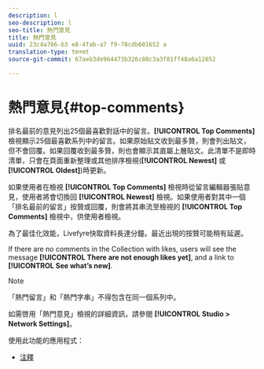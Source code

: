 ```yaml
---
description: l
seo-description: l
seo-title: 熱門意見
title: 熱門意見
uuid: 23c4a766-b3 e8-4fab-a7 f9-78cdb601652 a
translation-type: tm+mt
source-git-commit: 67aeb3de964473b326c88c3a3f81ff48a6a12652

---
```



# 熱門意見{#top-comments}

排名最前的意見列出25個最喜歡對話中的留言。**[!UICONTROL Top Comments]** 檢視顯示25個最喜歡系列中的留言。如果原始貼文收到最多贊，則會列出貼文，但不會回覆。如果回覆收到最多贊，則也會顯示其直屬上層貼文。此清單不是即時清單，只會在頁面重新整理或其他排序檢視(**[!UICONTROL Newest]** 或 **[!UICONTROL Oldest]**)時更新。

如果使用者在檢視 **[!UICONTROL Top Comments]** 檢視時從留言編輯器張貼意見，使用者將會切換回 **[!UICONTROL Newest]** 檢視。如果使用者對其中一個「排名最前的留言」按贊或回覆，則會將其串流至檢視的 **[!UICONTROL Top Comments]** 檢視中，供使用者檢視。

為了最佳化效能，Livefyre快取資料長達分鐘。最近出現的按贊可能稍有延遲。

If there are no comments in the Collection with likes, users will see the message **[!UICONTROL There are not enough likes yet]**, and a link to **[!UICONTROL See what’s new]**.

>[!NOTE]
>
>「熱門留言」和「熱門字串」不得包含在同一個系列中。

如需啓用「熱門意見」檢視的詳細資訊，請參閱 **[!UICONTROL Studio > Network Settings]**。

使用此功能的應用程式：

* [注釋](/help/using/c-about-apps/c-comments/c-comments.md)

